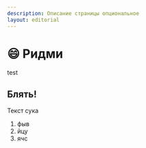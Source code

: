 ```yaml
---
description: Описание страницы опциональное
layout: editorial
---
```


# 😄 Ридми

test

## Блять!

Текст сука

1. фыв
2. йцу
3. ячс
